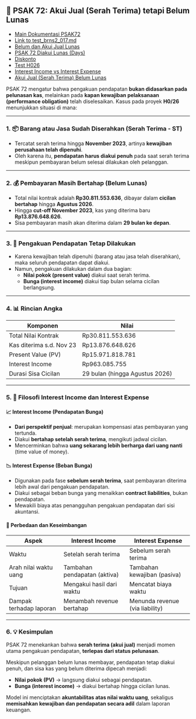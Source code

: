 ## 📌 PSAK 72: Akui Jual (Serah Terima) tetapi Belum Lunas

* [Main Dokumentasi PSAK72](main.md)
* [Link to test_brns2_017.md](test_brns2_017.md)
* [Belum dan Akui Jual Lunas](belum_dan_akui_jual_lunas.md)
* [PSAK 72 Diakui Lunas (Days)](psak_72_recog_lunas_days.md)
* [Diskonto](diskonto.md)
* [Test H026](test_h026.md)
* [Interest Income vs Interest Expense](interest_income_vs_interest_expense.md)
* [Akui Jual (Serah Terima) Belum Lunas](akui_jual_blm_lunas.md)
  
  
PSAK 72 mengatur bahwa pengakuan pendapatan **bukan didasarkan pada pelunasan kas**, melainkan pada **kapan kewajiban pelaksanaan (performance obligation)** telah diselesaikan. Kasus pada proyek **H0/26** menunjukkan situasi di mana:

---

### 1. 📦 Barang atau Jasa Sudah Diserahkan (Serah Terima - ST)
- Tercatat serah terima hingga **November 2023**, artinya **kewajiban perusahaan telah dipenuhi**.
- Oleh karena itu, **pendapatan harus diakui penuh** pada saat serah terima meskipun pembayaran belum selesai dilakukan oleh pelanggan.

---

### 2. 💰 Pembayaran Masih Bertahap (Belum Lunas)
- Total nilai kontrak adalah **Rp30.811.553.636**, dibayar dalam **cicilan bertahap** hingga **Agustus 2026**.
- Hingga **cut-off November 2023**, kas yang diterima baru **Rp13.876.648.626**.
- Sisa pembayaran masih akan diterima dalam **29 bulan ke depan**.

---

### 3. 🧾 Pengakuan Pendapatan Tetap Dilakukan
- Karena kewajiban telah dipenuhi (barang atau jasa telah diserahkan), maka seluruh pendapatan dapat diakui.
- Namun, pengakuan dilakukan dalam dua bagian:
  - **Nilai pokok (present value)** diakui saat serah terima.
  - **Bunga (interest income)** diakui tiap bulan selama cicilan berlangsung.

---

### 4. 📊 Rincian Angka

| Komponen                 | Nilai                         |
|--------------------------|-------------------------------|
| Total Nilai Kontrak      | Rp30.811.553.636              |
| Kas diterima s.d. Nov 23 | Rp13.876.648.626              |
| Present Value (PV)       | Rp15.971.818.781              |
| Interest Income          | Rp963.085.755                 |
| Durasi Sisa Cicilan      | 29 bulan (hingga Agustus 2026)|

---

### 5. 🔄 Filosofi Interest Income dan Interest Expense

#### 📈 Interest Income (Pendapatan Bunga)
- **Dari perspektif penjual**: merupakan kompensasi atas pembayaran yang tertunda.
- Diakui **bertahap setelah serah terima**, mengikuti jadwal cicilan.
- Mencerminkan bahwa **uang sekarang lebih berharga dari uang nanti** (time value of money).

#### 📉 Interest Expense (Beban Bunga)
- Digunakan pada fase **sebelum serah terima**, saat pembayaran diterima lebih awal dari pengakuan pendapatan.
- Diakui sebagai beban bunga yang menaikkan **contract liabilities**, bukan pendapatan.
- Mewakili biaya atas penangguhan pengakuan pendapatan dari sisi akuntansi.

#### 📘 Perbedaan dan Keseimbangan
| Aspek                     | Interest Income              | Interest Expense                 |
|---------------------------|------------------------------|----------------------------------|
| Waktu                    | Setelah serah terima         | Sebelum serah terima            |
| Arah nilai waktu uang    | Tambahan pendapatan (aktiva) | Tambahan kewajiban (pasiva)     |
| Tujuan                   | Mengakui hasil dari waktu     | Mencatat biaya waktu            |
| Dampak terhadap laporan  | Menambah revenue bertahap    | Menunda revenue (via liability) |

---

### 6. 💡 Kesimpulan

PSAK 72 menekankan bahwa **serah terima (akui jual)** menjadi momen utama pengakuan pendapatan, **terlepas dari status pelunasan**.

Meskipun pelanggan belum lunas membayar, pendapatan tetap diakui penuh, dan sisa kas yang belum diterima dipecah menjadi:
- **Nilai pokok (PV)** → langsung diakui sebagai pendapatan.
- **Bunga (interest income)** → diakui bertahap hingga cicilan lunas.

Model ini menciptakan **akuntabilitas atas nilai waktu uang**, sekaligus **memisahkan kewajiban dan pendapatan secara adil** dalam laporan keuangan.
